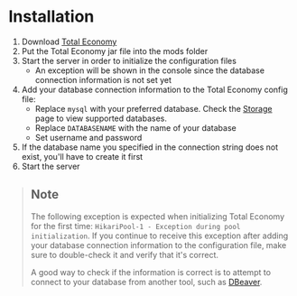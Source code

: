 # Installation

1. Download [Total Economy](https://ore.spongepowered.org/Erigitic/Total-Economy/versions)
2. Put the Total Economy jar file into the mods folder
3. Start the server in order to initialize the configuration files
    - An exception will be shown in the console since the database connection information is not set yet
4. Add your database connection information to the Total Economy config file:
    - Replace `mysql` with your preferred database. Check the [Storage](https://ericgrandt.github.io/TotalEconomy/storage/) page to view supported databases.
    - Replace `DATABASENAME` with the name of your database
    - Set username and password
5. If the database name you specified in the connection string does not exist, you'll have to create it first
6. Start the server

> ## Note
>
> The following exception is expected when initializing Total Economy for the first time: `HikariPool-1 - Exception during pool initialization`. If you continue to receive this exception after adding your database connection information to the configuration file, make sure to double-check it and verify that it's correct.
>
> A good way to check if the information is correct is to attempt to connect to your database from another tool, such as [DBeaver](https://dbeaver.io/).